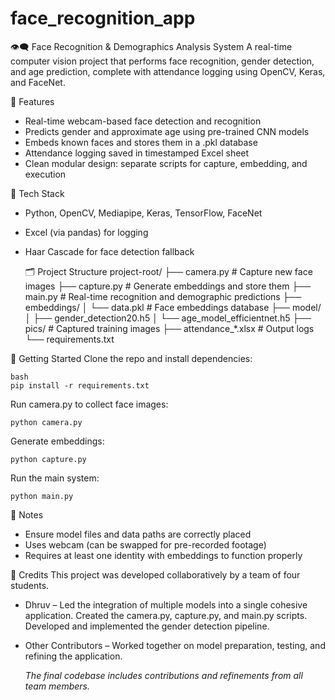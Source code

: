 # face_recognition_app

👁️‍🗨️ Face Recognition & Demographics Analysis System
A real-time computer vision project that performs face recognition, gender detection, and age prediction, complete with attendance logging using OpenCV, Keras, and FaceNet.

🚀 Features
- Real-time webcam-based face detection and recognition
- Predicts gender and approximate age using pre-trained CNN models
- Embeds known faces and stores them in a .pkl database
- Attendance logging saved in timestamped Excel sheet
- Clean modular design: separate scripts for capture, embedding, and execution

🧠 Tech Stack
- Python, OpenCV, Mediapipe, Keras, TensorFlow, FaceNet
- Excel (via pandas) for logging
- Haar Cascade for face detection fallback

	🗂️ Project Structure
	project-root/
 	├── camera.py         # Capture new face images
	├── capture.py        # Generate embeddings and store them
 	├── main.py           # Real-time recognition and demographic predictions
	├── embeddings/
 	│   └── data.pkl      # Face embeddings database
	├── model/
 	│   ├── gender_detection20.h5
	│   └── age_model_efficientnet.h5
	├── pics/             # Captured training images
	├── attendance_*.xlsx # Output logs
	└── requirements.txt

🧪 Getting Started
Clone the repo and install dependencies:

	bash
	pip install -r requirements.txt
 
Run camera.py to collect face images:

 	python camera.py
Generate embeddings:

 	python capture.py
Run the main system:
	
 	python main.py

📝 Notes
- Ensure model files and data paths are correctly placed
- Uses webcam (can be swapped for pre-recorded footage)
- Requires at least one identity with embeddings to function properly

👥 Credits
This project was developed collaboratively by a team of four students.
- Dhruv – Led the integration of multiple models into a single cohesive application. Created the camera.py, capture.py, and main.py scripts. Developed and implemented the gender detection pipeline.
- Other Contributors – Worked together on model preparation, testing, and refining the application.

	_The final codebase includes contributions and refinements from all team members._
